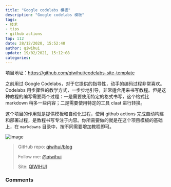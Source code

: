 ```yaml
---
title: "Google codelabs 模板"
description: "Google codelabs 模板"
tags: 
- 技术
- tips
- github actions
top: 112
date: 28/12/2020, 15:52:40
author: qiwihui
update: 19/02/2021, 15:12:08
categories: 
---
```


项目地址：https://github.com/qiwihui/codelabs-site-template

之前用过 Google Codelabs，对于它提供的指导性，动手的编码过程非常喜欢。Codelabs 用步骤性的教学方式，一步步地引导，非常适合用来书写教程。但是这种教程的编写需要两个过程：一是需要使用特定的格式书写，这个格式比 markdown 稍多一些内容；二是需要使用特定的工具 claat 进行转换。

这个项目的作用就是提供模板和自动化过程，使用 github actions 完成自动构建和部署过程，是教程书写专注于内容。你所需要做的就是在这个项目模板的基础上，在 `markdowns` 目录中，按不同需要增加教程即可。

<!--more-->

![image](https://user-images.githubusercontent.com/3297411/108469275-ea983e80-72c2-11eb-8fd6-4d0f8aadf703.png)


> GitHub repo: [qiwihui/blog](https://github.com/qiwihui/blog)
>
> Follow me: [@qiwihui](https://github.com/qiwihui)
>
> Site: [QIWIHUI](https://qiwihui.com)


### Comments

